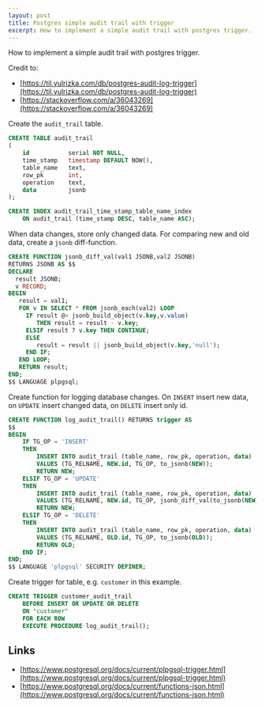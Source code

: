 ```yaml
---
layout: post
title: Postgres simple audit trail with trigger
excerpt: How to implement a simple audit trail with postgres trigger.
---
```


How to implement a simple audit trail with postgres trigger.

Credit to:
- [https://til.yulrizka.com/db/postgres-audit-log-trigger](https://til.yulrizka.com/db/postgres-audit-log-trigger)
- [https://stackoverflow.com/a/36043269](https://stackoverflow.com/a/36043269)


Create the `audit_trail` table.
```sql
CREATE TABLE audit_trail
(
    id           serial NOT NULL,
    time_stamp   timestamp DEFAULT NOW(),
    table_name   text,
    row_pk       int,
    operation    text,
    data         jsonb
);

CREATE INDEX audit_trail_time_stamp_table_name_index
    ON audit_trail (time_stamp DESC, table_name ASC);
```

When data changes, store only changed data. For comparing new and old data, create a `jsonb` diff-function.

```sql
CREATE FUNCTION jsonb_diff_val(val1 JSONB,val2 JSONB)
RETURNS JSONB AS $$
DECLARE
  result JSONB;
  v RECORD;
BEGIN
   result = val1;
   FOR v IN SELECT * FROM jsonb_each(val2) LOOP
     IF result @> jsonb_build_object(v.key,v.value)
        THEN result = result - v.key;
     ELSIF result ? v.key THEN CONTINUE;
     ELSE
        result = result || jsonb_build_object(v.key,'null');
     END IF;
   END LOOP;
   RETURN result;
END;
$$ LANGUAGE plpgsql;
```

Create function for logging database changes. On `INSERT` insert new data, on `UPDATE` insert changed data, on `DELETE` insert only id. 

```sql
CREATE FUNCTION log_audit_trail() RETURNS trigger AS
$$
BEGIN
    IF TG_OP = 'INSERT'
    THEN
        INSERT INTO audit_trail (table_name, row_pk, operation, data)
        VALUES (TG_RELNAME, NEW.id, TG_OP, to_jsonb(NEW));
        RETURN NEW;
    ELSIF TG_OP = 'UPDATE'
    THEN
        INSERT INTO audit_trail (table_name, row_pk, operation, data)
        VALUES (TG_RELNAME, NEW.id, TG_OP, jsonb_diff_val(to_jsonb(NEW), to_jsonb(OLD)));
        RETURN NEW;
    ELSIF TG_OP = 'DELETE'
    THEN
        INSERT INTO audit_trail (table_name, row_pk, operation, data)
        VALUES (TG_RELNAME, OLD.id, TG_OP, to_jsonb(OLD));
        RETURN OLD;
    END IF;
END;
$$ LANGUAGE 'plpgsql' SECURITY DEFINER;
```

Create trigger for table, e.g. `customer` in this example.

```sql
CREATE TRIGGER customer_audit_trail
    BEFORE INSERT OR UPDATE OR DELETE
    ON "customer"
    FOR EACH ROW
    EXECUTE PROCEDURE log_audit_trail();
```

## Links

- [https://www.postgresql.org/docs/current/plpgsql-trigger.html](https://www.postgresql.org/docs/current/plpgsql-trigger.html)
- [https://www.postgresql.org/docs/current/functions-json.html](https://www.postgresql.org/docs/current/functions-json.html)